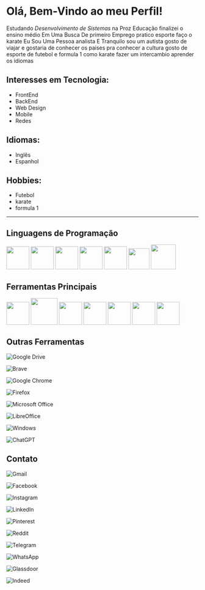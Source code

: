 # Olá, Bem-Vindo ao meu Perfil!
Estudando _Desenvolvimento de Sistemas_ na Proz Educação finalizei o ensino médio 
Em Uma Busca De primeiro Emprego  pratico esporte faço o  karate Eu Sou Uma Pessoa analista E Tranquilo
sou um autista 
gosto de viajar e gostaria de conhecer os paises pra conhecer a cultura 
gosto de esporte de futebol e formula 1 como karate 
fazer um intercambio aprender os idiomas  

## Interesses em Tecnologia: 
- FrontEnd
- BackEnd
- Web Design
- Mobile
- Redes

## Idiomas: 
- Inglês
- Espanhol

## Hobbies:
- Futebol 
- karate
- formula 1 

<hr>

## Linguagens de Programação
<div  style="display: inline">
<img src="https://cdn.jsdelivr.net/gh/devicons/devicon@latest/icons/markdown/markdown-original.svg" width="60" height="60" />
<img src="https://cdn.jsdelivr.net/gh/devicons/devicon@latest/icons/python/python-original-wordmark.svg" width="60" height="60"/>
<img src="https://cdn.jsdelivr.net/gh/devicons/devicon@latest/icons/java/java-original-wordmark.svg" width="60" height="60" />
<img src="https://cdn.jsdelivr.net/gh/devicons/devicon@latest/icons/html5/html5-plain-wordmark.svg" width="60" height="60" />
<img src="https://cdn.jsdelivr.net/gh/devicons/devicon@latest/icons/css3/css3-plain-wordmark.svg" width="60" height="60" />
<img src="https://cdn.jsdelivr.net/gh/devicons/devicon@latest/icons/javascript/javascript-original.svg" width="55" height="55" />
<img src="https://cdn.jsdelivr.net/gh/devicons/devicon@latest/icons/php/php-original.svg" width="65" height="65" />

</div>

## Ferramentas Principais

<div  style="display: inline">
<img src="https://cdn.jsdelivr.net/gh/devicons/devicon@latest/icons/vscode/vscode-original-wordmark.svg" width="60" height="60" /> 
<img src="https://cdn.jsdelivr.net/gh/devicons/devicon@latest/icons/mysql/mysql-original-wordmark.svg" width="70" height="70" />
<img src="https://cdn.jsdelivr.net/gh/devicons/devicon@latest/icons/jupyter/jupyter-original-wordmark.svg" width="60" height="60" />
<img src="https://cdn.jsdelivr.net/gh/devicons/devicon@latest/icons/figma/figma-original.svg" width="60" height="60" />
<img src="https://cdn.jsdelivr.net/gh/devicons/devicon@latest/icons/canva/canva-original.svg" width="60" height="60" />
<img src="https://cdn.jsdelivr.net/gh/devicons/devicon@latest/icons/github/github-original-wordmark.svg" width="60" height="60" />
<img src="https://cdn.jsdelivr.net/gh/devicons/devicon@latest/icons/wordpress/wordpress-original.svg" width="60" height="60" />


</div>

## Outras Ferramentas

<div  style="display: inline">
  
![Google Drive](https://img.shields.io/badge/Google%20Drive-4285F4?style=for-the-badge&logo=googledrive&logoColor=white)

![Brave](https://img.shields.io/badge/Brave-FB542B?style=for-the-badge&logo=Brave&logoColor=white)
  
![Google Chrome](https://img.shields.io/badge/Google%20Chrome-4285F4?style=for-the-badge&logo=GoogleChrome&logoColor=white)

![Firefox](https://img.shields.io/badge/Firefox-FF7139?style=for-the-badge&logo=Firefox-Browser&logoColor=white)
 
![Microsoft Office](https://img.shields.io/badge/Microsoft_Office-D83B01?style=for-the-badge&logo=microsoft-office&logoColor=white)

![LibreOffice](https://img.shields.io/badge/LibreOffice-%2318A303?style=for-the-badge&logo=LibreOffice&logoColor=white)
  
![Windows](https://img.shields.io/badge/Windows-0078D6?style=for-the-badge&logo=windows&logoColor=white)
  
![ChatGPT](https://img.shields.io/badge/chatGPT-74aa9c?style=for-the-badge&logo=openai&logoColor=white)
  
</div>

## Contato

![Gmail](https://img.shields.io/badge/Gmail-D14836?style=for-the-badge&logo=gmail&logoColor=white)

![Facebook](https://img.shields.io/badge/Facebook-%231877F2.svg?style=for-the-badge&logo=Facebook&logoColor=white)

![Instagram](https://img.shields.io/badge/Instagram-%23E4405F.svg?style=for-the-badge&logo=Instagram&logoColor=white)

![LinkedIn](https://img.shields.io/badge/linkedin-%230077B5.svg?style=for-the-badge&logo=linkedin&logoColor=white)

![Pinterest](https://img.shields.io/badge/Pinterest-%23E60023.svg?style=for-the-badge&logo=Pinterest&logoColor=white)

![Reddit](https://img.shields.io/badge/Reddit-FF4500?style=for-the-badge&logo=reddit&logoColor=white)

![Telegram](https://img.shields.io/badge/Telegram-2CA5E0?style=for-the-badge&logo=telegram&logoColor=white)

![WhatsApp](https://img.shields.io/badge/WhatsApp-25D366?style=for-the-badge&logo=whatsapp&logoColor=white)

![Glassdoor](https://img.shields.io/badge/Glassdoor-00A162?style=for-the-badge&logo=Glassdoor&logoColor=white)

![Indeed](https://img.shields.io/badge/indeed-003A9B?style=for-the-badge&logo=indeed&logoColor=white)
